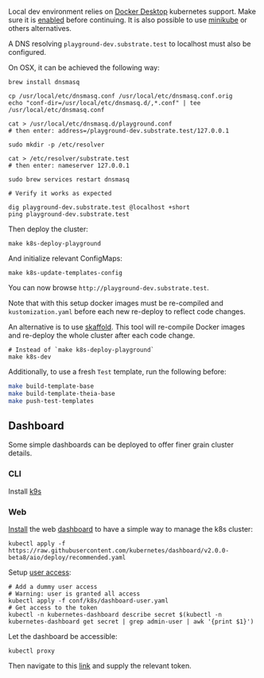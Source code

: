 Local dev environment relies on [Docker Desktop](https://www.docker.com/products/docker-desktop) kubernetes support. Make sure it is [enabled](https://docs.docker.com/docker-for-mac/#kubernetes) before continuing.
It is also possible to use [minikube](https://minikube.sigs.k8s.io/) or others alternatives.

A DNS resolving `playground-dev.substrate.test` to localhost must also be configured.

On OSX, it can be achieved the following way:

```shell
brew install dnsmasq

cp /usr/local/etc/dnsmasq.conf /usr/local/etc/dnsmasq.conf.orig
echo "conf-dir=/usr/local/etc/dnsmasq.d/,*.conf" | tee /usr/local/etc/dnsmasq.conf

cat > /usr/local/etc/dnsmasq.d/playground.conf
# then enter: address=/playground-dev.substrate.test/127.0.0.1

sudo mkdir -p /etc/resolver 

cat > /etc/resolver/substrate.test
# then enter: nameserver 127.0.0.1

sudo brew services restart dnsmasq

# Verify it works as expected

dig playground-dev.substrate.test @localhost +short
ping playground-dev.substrate.test
```

Then deploy the cluster:

```shell
make k8s-deploy-playground
```

And initialize relevant ConfigMaps:

```shell
make k8s-update-templates-config
```

You can now browse `http://playground-dev.substrate.test`.

Note that with this setup docker images must be re-compiled and `kustomization.yaml` before each new re-deploy to reflect code changes.

An alternative is to use [skaffold](https://skaffold.dev/). This tool will re-compile Docker images and re-deploy the whole cluster after each code change.

```shell
# Instead of `make k8s-deploy-playground`
make k8s-dev
```

Additionally, to use a fresh `Test` template, run the following before:

```bash
make build-template-base
make build-template-theia-base
make push-test-templates
```

## Dashboard

Some simple dashboards can be deployed to offer finer grain cluster details.

### CLI

Install [k9s](https://github.com/derailed/k9s)

### Web

[Install](https://kubernetes.io/docs/tasks/access-application-cluster/web-ui-dashboard/) the web [dashboard](https://github.com/kubernetes/dashboard/) to have a simple way to manage the k8s cluster:

```shell
kubectl apply -f https://raw.githubusercontent.com/kubernetes/dashboard/v2.0.0-beta8/aio/deploy/recommended.yaml
```

Setup [user access](https://github.com/kubernetes/dashboard/blob/master/docs/user/access-control/creating-sample-user.md):

```shell
# Add a dummy user access
# Warning: user is granted all access
kubectl apply -f conf/k8s/dashboard-user.yaml
# Get access to the token
kubectl -n kubernetes-dashboard describe secret $(kubectl -n kubernetes-dashboard get secret | grep admin-user | awk '{print $1}')
```

Let the dashboard be accessible:

```shell
kubectl proxy
```

Then navigate to this [link](http://localhost:8001/api/v1/namespaces/kubernetes-dashboard/services/https:kubernetes-dashboard:/proxy/#/login) and supply the relevant token.
